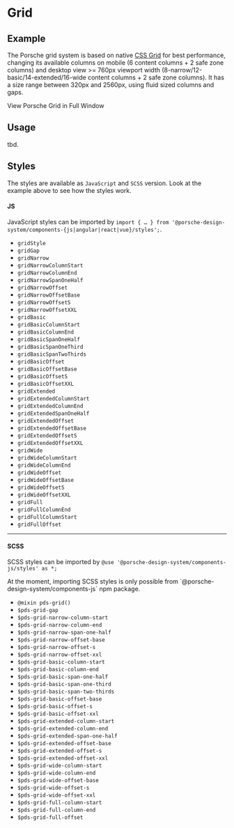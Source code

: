 # Grid

<TableOfContents></TableOfContents>

## Example

The Porsche grid system is based on native [CSS Grid](https://css-tricks.com/snippets/css/complete-guide-grid/) for best
performance, changing its available columns on mobile (6 content columns + 2 safe zone columns) and desktop view >=
760px viewport width (8-narrow/12-basic/14-extended/16-wide content columns + 2 safe zone columns). It has a size range
between 320px and 2560px, using fluid sized columns and gaps.

<p-link href="patterns/styles/example/grid" target="_blank" variant="secondary">View Porsche Grid in Full
Window</p-link>

<Playground :frameworkMarkup="codeExample" :externalStackBlitzDependencies="['styled-components']">
  <ExampleStylesGrid />
</Playground>

## Usage

tbd.

## Styles

The styles are available as `JavaScript` and `SCSS` version. Look at the example above to see how the styles work.

#### JS

JavaScript styles can be imported by
`import { … } from '@porsche-design-system/components-{js|angular|react|vue}/styles';`.

- `gridStyle`
- `gridGap`
- `gridNarrow`
- `gridNarrowColumnStart`
- `gridNarrowColumnEnd`
- `gridNarrowSpanOneHalf`
- `gridNarrowOffset`
- `gridNarrowOffsetBase`
- `gridNarrowOffsetS`
- `gridNarrowOffsetXXL`
- `gridBasic`
- `gridBasicColumnStart`
- `gridBasicColumnEnd`
- `gridBasicSpanOneHalf`
- `gridBasicSpanOneThird`
- `gridBasicSpanTwoThirds`
- `gridBasicOffset`
- `gridBasicOffsetBase`
- `gridBasicOffsetS`
- `gridBasicOffsetXXL`
- `gridExtended`
- `gridExtendedColumnStart`
- `gridExtendedColumnEnd`
- `gridExtendedSpanOneHalf`
- `gridExtendedOffset`
- `gridExtendedOffsetBase`
- `gridExtendedOffsetS`
- `gridExtendedOffsetXXL`
- `gridWide`
- `gridWideColumnStart`
- `gridWideColumnEnd`
- `gridWideOffset`
- `gridWideOffsetBase`
- `gridWideOffsetS`
- `gridWideOffsetXXL`
- `gridFull`
- `gridFullColumnEnd`
- `gridFullColumnStart`
- `gridFullOffset`

---

#### SCSS

SCSS styles can be imported by `@use '@porsche-design-system/components-js/styles' as *;`

<p-inline-notification heading="Important note" state="warning" persistent="true">
 At the moment, importing SCSS styles is only possible from `@porsche-design-system/components-js` npm package.
</p-inline-notification>

- `@mixin pds-grid()`
- `$pds-grid-gap`
- `$pds-grid-narrow-column-start`
- `$pds-grid-narrow-column-end`
- `$pds-grid-narrow-span-one-half`
- `$pds-grid-narrow-offset-base`
- `$pds-grid-narrow-offset-s`
- `$pds-grid-narrow-offset-xxl`
- `$pds-grid-basic-column-start`
- `$pds-grid-basic-column-end`
- `$pds-grid-basic-span-one-half`
- `$pds-grid-basic-span-one-third`
- `$pds-grid-basic-span-two-thirds`
- `$pds-grid-basic-offset-base`
- `$pds-grid-basic-offset-s`
- `$pds-grid-basic-offset-xxl`
- `$pds-grid-extended-column-start`
- `$pds-grid-extended-column-end`
- `$pds-grid-extended-span-one-half`
- `$pds-grid-extended-offset-base`
- `$pds-grid-extended-offset-s`
- `$pds-grid-extended-offset-xxl`
- `$pds-grid-wide-column-start`
- `$pds-grid-wide-column-end`
- `$pds-grid-wide-offset-base`
- `$pds-grid-wide-offset-s`
- `$pds-grid-wide-offset-xxl`
- `$pds-grid-full-column-start`
- `$pds-grid-full-column-end`
- `$pds-grid-full-offset`

<script lang="ts">
import Vue from 'vue';
import Component from 'vue-class-component';
import { getStylesGridCodeSamples } from '@porsche-design-system/shared';
import { adjustSelectedFramework } from '@/utils';
import ExampleStylesGrid from '@/pages/patterns/styles/example-grid.vue';

@Component({
  components: {
    ExampleStylesGrid
  },
})
export default class Code extends Vue {
  codeExample = getStylesGridCodeSamples();

  public mounted(): void {
    adjustSelectedFramework(this.codeExample);
  }
}
</script>
